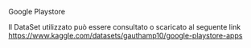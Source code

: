 Google Playstore

Il DataSet utilizzato può essere consultato o scaricato al seguente link
https://www.kaggle.com/datasets/gauthamp10/google-playstore-apps

